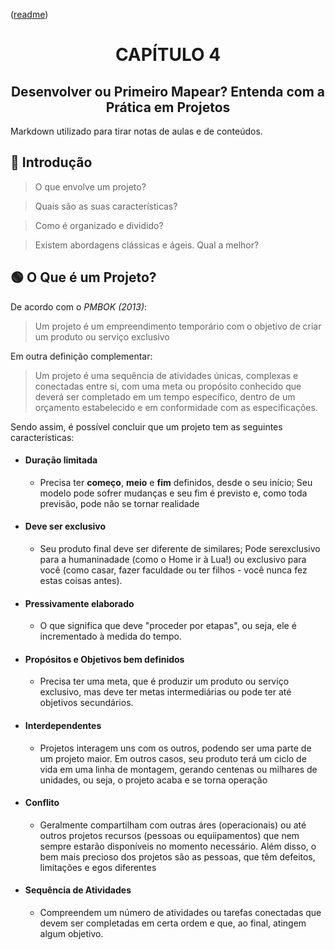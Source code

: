 <p align="left">(<a href="../../README.md">readme</a>)</p>
<div name="#readme-top">
  <h1 align=center>CAPÍTULO 4</h1>
</div>
<h2 align=center>Desenvolver ou Primeiro Mapear? Entenda com a Prática em Projetos</h2>

Markdown utilizado para tirar notas de aulas e de conteúdos.

## 📌 Introdução

>O que envolve um projeto?

>Quais são as suas características?

>Como é organizado e dividido?

>Existem abordagens clássicas e ágeis. Qual a melhor?

## 🟢 O Que é um Projeto?

De acordo com o *PMBOK (2013)*:

>Um projeto é um empreendimento temporário com o objetivo de criar um produto ou serviço exclusivo

Em outra definição complementar:

>Um projeto é uma sequência de atividades únicas, complexas e conectadas entre si, com uma meta ou propósito conhecido que deverá ser completado em um tempo específico, dentro de um orçamento estabelecido e em conformidade com as especificações.

Sendo assim, é possível concluir que um projeto tem as seguintes características:

- #### Duração limitada
  - Precisa ter **começo**, **meio** e **fim** definidos, desde o seu início; Seu modelo pode sofrer mudanças e seu fim é previsto e, como toda previsão, pode não se tornar realidade
- #### Deve ser exclusivo
  - Seu produto final deve ser diferente de similares; Pode serexclusivo para a humaninadade (como o Home ir à Lua!) ou exclusivo para você (como casar, fazer faculdade ou ter filhos - você nunca fez estas coisas antes).
- #### Pressivamente elaborado
  - O que significa que deve "proceder por etapas", ou seja, ele é incrementado à medida do tempo.
- #### Propósitos e Objetivos bem definidos
  - Precisa ter uma meta, que é produzir um produto ou serviço exclusivo, mas deve ter metas intermediárias ou pode ter até objetivos secundários.
- #### Interdependentes
  - Projetos interagem uns com os outros, podendo ser uma parte de um projeto maior. Em outros casos, seu produto terá um ciclo de vida em uma  linha de montagem, gerando centenas ou milhares de unidades, ou seja, o projeto acaba e se torna operação
- #### Conflito
  - Geralmente compartilham com outras áres (operacionais) ou até outros projetos recursos (pessoas ou equiipamentos) que nem sempre estarão disponíveis no momento necessário. Além disso, o bem mais precioso dos projetos são as pessoas, que têm defeitos, limitações e egos diferentes
- #### Sequência de Atividades
  - Compreendem um número de atividades ou tarefas conectadas que devem ser completadas em certa ordem e que, ao final, atingem algum objetivo.